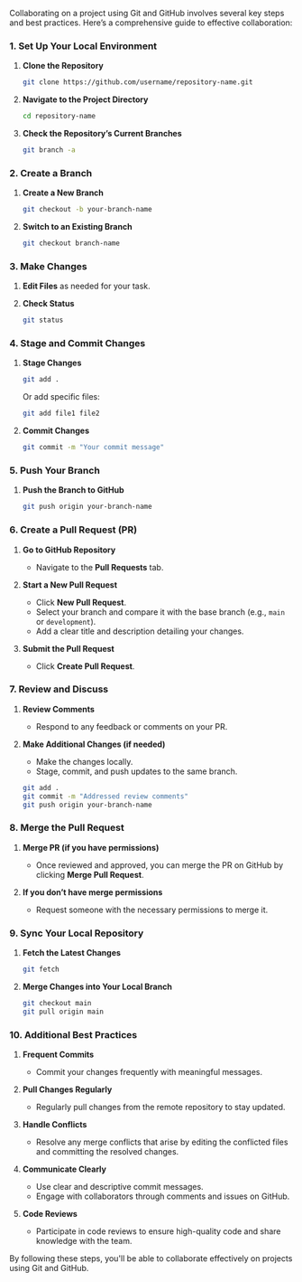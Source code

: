 Collaborating on a project using Git and GitHub involves several key steps and best practices. Here’s a comprehensive guide to effective collaboration:

### 1. **Set Up Your Local Environment**

1. **Clone the Repository**
   ```bash
   git clone https://github.com/username/repository-name.git
   ```

2. **Navigate to the Project Directory**
   ```bash
   cd repository-name
   ```

3. **Check the Repository’s Current Branches**
   ```bash
   git branch -a
   ```

### 2. **Create a Branch**

1. **Create a New Branch**
   ```bash
   git checkout -b your-branch-name
   ```

2. **Switch to an Existing Branch**
   ```bash
   git checkout branch-name
   ```

### 3. **Make Changes**

1. **Edit Files** as needed for your task.

2. **Check Status**
   ```bash
   git status
   ```

### 4. **Stage and Commit Changes**

1. **Stage Changes**
   ```bash
   git add .
   ```

   Or add specific files:
   ```bash
   git add file1 file2
   ```

2. **Commit Changes**
   ```bash
   git commit -m "Your commit message"
   ```

### 5. **Push Your Branch**

1. **Push the Branch to GitHub**
   ```bash
   git push origin your-branch-name
   ```

### 6. **Create a Pull Request (PR)**

1. **Go to GitHub Repository**
   - Navigate to the **Pull Requests** tab.

2. **Start a New Pull Request**
   - Click **New Pull Request**.
   - Select your branch and compare it with the base branch (e.g., `main` or `development`).
   - Add a clear title and description detailing your changes.

3. **Submit the Pull Request**
   - Click **Create Pull Request**.

### 7. **Review and Discuss**

1. **Review Comments**
   - Respond to any feedback or comments on your PR.

2. **Make Additional Changes (if needed)**
   - Make the changes locally.
   - Stage, commit, and push updates to the same branch.
   ```bash
   git add .
   git commit -m "Addressed review comments"
   git push origin your-branch-name
   ```

### 8. **Merge the Pull Request**

1. **Merge PR (if you have permissions)**
   - Once reviewed and approved, you can merge the PR on GitHub by clicking **Merge Pull Request**.

2. **If you don’t have merge permissions**
   - Request someone with the necessary permissions to merge it.

### 9. **Sync Your Local Repository**

1. **Fetch the Latest Changes**
   ```bash
   git fetch
   ```

2. **Merge Changes into Your Local Branch**
   ```bash
   git checkout main
   git pull origin main
   ```

### 10. **Additional Best Practices**

1. **Frequent Commits**
   - Commit your changes frequently with meaningful messages.

2. **Pull Changes Regularly**
   - Regularly pull changes from the remote repository to stay updated.

3. **Handle Conflicts**
   - Resolve any merge conflicts that arise by editing the conflicted files and committing the resolved changes.

4. **Communicate Clearly**
   - Use clear and descriptive commit messages.
   - Engage with collaborators through comments and issues on GitHub.

5. **Code Reviews**
   - Participate in code reviews to ensure high-quality code and share knowledge with the team.

By following these steps, you'll be able to collaborate effectively on projects using Git and GitHub.
